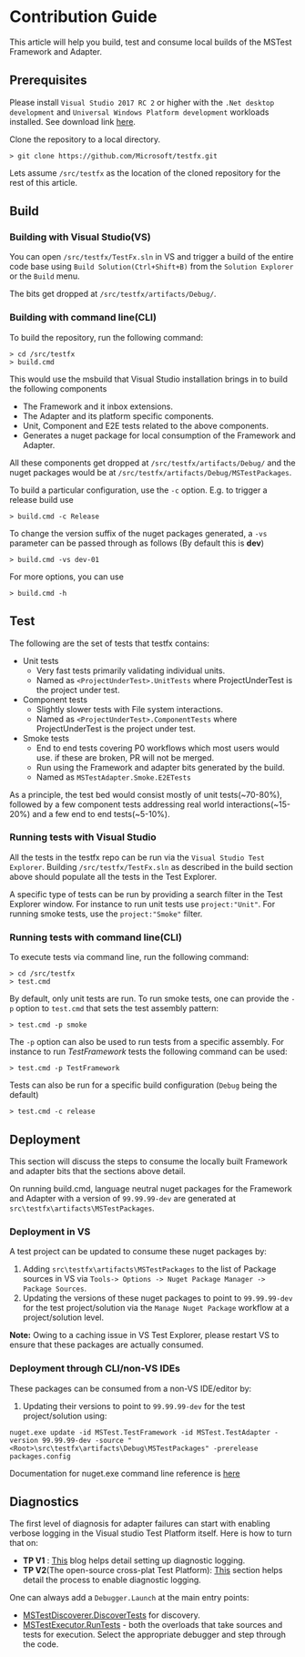 # Contribution Guide

This article will help you build, test and consume local builds of the MSTest Framework and Adapter.

## Prerequisites
Please install `Visual Studio 2017 RC 2` or higher with the `.Net desktop development` and `Universal Windows Platform development` workloads installed. See download
link [here](https://www.microsoft.com/net/core#windowsvs2017).

Clone the repository to a local directory. 

```
> git clone https://github.com/Microsoft/testfx.git
```
Lets assume `/src/testfx` as the location of the cloned repository for the rest of this article.

## Build

### Building with Visual Studio(VS)

You can open `/src/testfx/TestFx.sln` in VS and trigger a build of the entire code base using `Build Solution(Ctrl+Shift+B)` from the `Solution Explorer` or the `Build` menu.

The bits get dropped at `/src/testfx/artifacts/Debug/`.

### Building with command line(CLI)

To build the repository, run the following command:

```
> cd /src/testfx
> build.cmd
```

This would use the msbuild that Visual Studio installation brings in to build the following components
* The Framework and it inbox extensions.
* The Adapter and its platform specific components.
* Unit, Component and E2E tests related to the above components.
* Generates a nuget package for local consumption of the Framework and Adapter.

All these components get dropped at `/src/testfx/artifacts/Debug/` and the nuget packages would be at `/src/testfx/artifacts/Debug/MSTestPackages`.

To build a particular configuration, use the `-c` option. E.g. to trigger a
release build use

```
> build.cmd -c Release
```

To change the version suffix of the nuget packages generated, a `-vs` parameter can be passed through as follows (By default this is **dev**)
```
> build.cmd -vs dev-01
```

For more options, you can use
```
> build.cmd -h
```

## Test

The following are the set of tests that testfx contains:

* Unit tests
    - Very fast tests primarily validating individual units.
    - Named as `<ProjectUnderTest>.UnitTests` where ProjectUnderTest is the project under test.
* Component tests
    - Slightly slower tests with File system interactions.
    - Named as `<ProjectUnderTest>.ComponentTests` where ProjectUnderTest is the project under test.
* Smoke tests
    - End to end tests covering P0 workflows which most users would use. if these are broken, PR will not be merged.
    - Run using the Framework and adapter bits generated by the build.
    - Named as `MSTestAdapter.Smoke.E2ETests`

As a principle, the test bed would consist mostly of unit tests(~70-80%), followed by a few component tests addressing real world interactions(~15-20%) and a few end to end tests(~5-10%).

### Running tests with Visual Studio

All the tests in the testfx repo can be run via the `Visual Studio Test Explorer`. Building `/src/testfx/TestFx.sln` as described in the build section above should populate all the tests in the Test Explorer.

A specific type of tests can be run by providing a search filter in the Test Explorer window.
For instance to run unit tests use `project:"Unit"`. For running smoke tests, use the `project:"Smoke"` filter.

### Running tests with command line(CLI)

To execute tests via command line, run the following command:

```
> cd /src/testfx
> test.cmd
```

By default, only unit tests are run. To run smoke tests, one can provide the `-p` option to `test.cmd` that sets the test assembly pattern:

```
> test.cmd -p smoke
```

The `-p` option can also be used to run tests from a specific assembly. For instance to run *TestFramework* tests the following command can be used:

```
> test.cmd -p TestFramework
```

Tests can also be run for a specific build configuration (`Debug` being the default)

```
> test.cmd -c release
```

## Deployment

This section will discuss the steps to consume the locally built Framework and adapter bits that the sections above detail.

On running build.cmd, language neutral nuget packages for the Framework and Adapter with a version of `99.99.99-dev` are generated at `src\testfx\artifacts\MSTestPackages`.

### Deployment in VS
A test project can be updated to consume these nuget packages by:
1. Adding `src\testfx\artifacts\MSTestPackages` to the list of Package sources in VS via `Tools-> Options -> Nuget Package Manager -> Package Sources`.
2. Updating the versions of these nuget packages to point to `99.99.99-dev` for the test project/solution via the `Manage Nuget Package` workflow at a project/solution level.

**Note:** Owing to a caching issue in VS Test Explorer, please restart VS to ensure that these packages are actually consumed.

### Deployment through CLI/non-VS IDEs
These packages can be consumed from a non-VS IDE/editor by:
1. Updating their versions to point to `99.99.99-dev` for the test project/solution using:
```
nuget.exe update -id MSTest.TestFramework -id MSTest.TestAdapter -version 99.99.99-dev -source "<Root>\src\testfx\artifacts\Debug\MSTestPackages" -prerelease packages.config
```

Documentation for nuget.exe command line reference is [here](https://docs.microsoft.com/en-us/nuget/tools/nuget-exe-cli-reference)

## Diagnostics

The first level of diagnosis for adapter failures can start with enabling verbose logging in the Visual studio Test Platform itself. Here is how to turn that on:

* **TP V1** : [This](https://blogs.msdn.microsoft.com/aseemb/2012/03/01/how-to-enable-ute-logs/) blog helps detail setting up diagnostic logging.
* **TP V2**(The open-source cross-plat Test Platform): [This](https://github.com/Microsoft/vstest-docs/blob/master/docs/diagnose.md#collect-traces-using-command-line) section helps detail the process to enable diagnostic logging.

One can always add a `Debugger.Launch` at the main entry points:
* [MSTestDiscoverer.DiscoverTests](https://github.com/Microsoft/testfx/blob/master/src/Adapter/MSTest.CoreAdapter/MSTestDiscoverer.cs) for discovery.
* [MSTestExecutor.RunTests](https://github.com/Microsoft/testfx/blob/master/src/Adapter/MSTest.CoreAdapter/MSTestExecutor.cs) - both the overloads that take sources and tests for execution.
 Select the appropriate debugger and step through the code.
